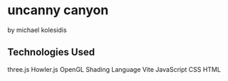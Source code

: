 # uncanny canyon

by michael kolesidis

## Technologies Used

three.js
Howler.js
OpenGL Shading Language
Vite
JavaScript
CSS
HTML
